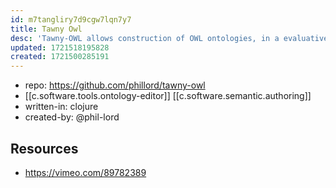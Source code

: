 ```yaml
---
id: m7tangliry7d9cgw7lqn7y7
title: Tawny Owl
desc: 'Tawny-OWL allows construction of OWL ontologies, in a evaluative, functional and fully programmatic environment.'
updated: 1721518195828
created: 1721500285191
---
```


- repo: https://github.com/phillord/tawny-owl
- [[c.software.tools.ontology-editor]] [[c.software.semantic.authoring]] 
- written-in: clojure
- created-by: @phil-lord

## Resources

- https://vimeo.com/89782389